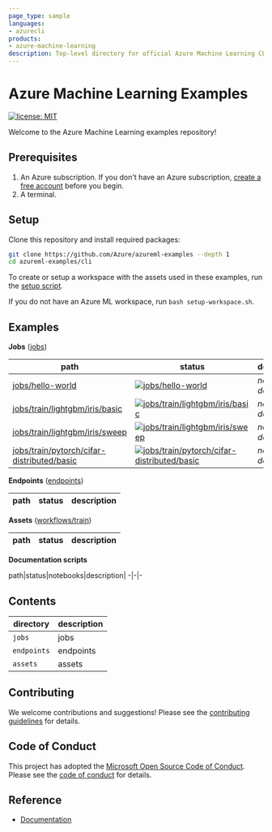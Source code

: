 ```yaml
---
page_type: sample
languages:
- azurecli
products:
- azure-machine-learning
description: Top-level directory for official Azure Machine Learning CLI sample code.
---
```


# Azure Machine Learning Examples

[![license: MIT](https://img.shields.io/badge/License-MIT-purple.svg)](LICENSE)

Welcome to the Azure Machine Learning examples repository!

## Prerequisites

1. An Azure subscription. If you don't have an Azure subscription, [create a free account](https://aka.ms/AMLFree) before you begin.
2. A terminal.

## Setup

Clone this repository and install required packages:

```sh
git clone https://github.com/Azure/azureml-examples --depth 1
cd azureml-examples/cli
```

To create or setup a workspace with the assets used in these examples, run the [setup script](setup-workspace.sh).

If you do not have an Azure ML workspace, run `bash setup-workspace.sh`.

## Examples

**Jobs** ([jobs](jobs))

path|status|description
-|-|-
[jobs/hello-world](jobs/hello-world)|[![jobs/hello-world](https://github.com/Azure/azureml-examples/workflows/cli-jobs/hello-world/badge.svg)](https://github.com/Azure/azureml-examples/actions?query=workflow%3Acli-jobs/hello-world)|*no description*
[jobs/train/lightgbm/iris/basic](jobs/train/lightgbm/iris/basic)|[![jobs/train/lightgbm/iris/basic](https://github.com/Azure/azureml-examples/workflows/cli-jobs/train/lightgbm/iris/basic/badge.svg)](https://github.com/Azure/azureml-examples/actions?query=workflow%3Acli-jobs/train/lightgbm/iris/basic)|*no description*
[jobs/train/lightgbm/iris/sweep](jobs/train/lightgbm/iris/sweep)|[![jobs/train/lightgbm/iris/sweep](https://github.com/Azure/azureml-examples/workflows/cli-jobs/train/lightgbm/iris/sweep/badge.svg)](https://github.com/Azure/azureml-examples/actions?query=workflow%3Acli-jobs/train/lightgbm/iris/sweep)|*no description*
[jobs/train/pytorch/cifar-distributed/basic](jobs/train/pytorch/cifar-distributed/basic)|[![jobs/train/pytorch/cifar-distributed/basic](https://github.com/Azure/azureml-examples/workflows/cli-jobs/train/pytorch/cifar-distributed/basic/badge.svg)](https://github.com/Azure/azureml-examples/actions?query=workflow%3Acli-jobs/train/pytorch/cifar-distributed/basic)|*no description*

**Endpoints** ([endpoints](endpoints))

path|status|description
-|-|-

**Assets** ([workflows/train](workflows/train))

path|status|description
-|-|-

**Documentation scripts**

path|status|notebooks|description|
-|-|-

## Contents

|directory|description|
|-|-|
|`jobs`|jobs|
|`endpoints`|endpoints|
|`assets`|assets|

## Contributing

We welcome contributions and suggestions! Please see the [contributing guidelines](CONTRIBUTING.md) for details.

## Code of Conduct

This project has adopted the [Microsoft Open Source Code of Conduct](https://opensource.microsoft.com/codeofconduct/). Please see the [code of conduct](CODE_OF_CONDUCT.md) for details.

## Reference

- [Documentation](https://docs.microsoft.com/azure/machine-learning)
